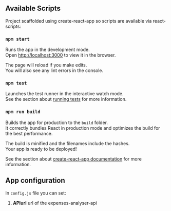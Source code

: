 ## Available Scripts
Project scaffolded using create-react-app so scripts are available via react-scripts:

### `npm start`
Runs the app in the development mode.<br>
Open [http://localhost:3000](http://localhost:3000) to view it in the browser.

The page will reload if you make edits.<br>
You will also see any lint errors in the console.

### `npm test`
Launches the test runner in the interactive watch mode.<br>
See the section about [running tests](#running-tests) for more information.

### `npm run build`
Builds the app for production to the `build` folder.<br>
It correctly bundles React in production mode and optimizes the build for the best performance.

The build is minified and the filenames include the hashes.<br>
Your app is ready to be deployed!

See the section about [create-react-app documentation](https://github.com/facebook/create-react-app) for more information.

## App configuration
In `config.js` file you can set:
1. **APIurl** url of the expenses-analyser-api